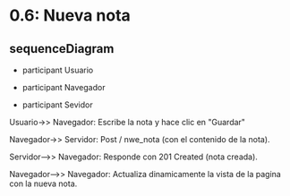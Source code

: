 # 0.6: Nueva nota

## sequenceDiagram

- participant Usuario

- participant Navegador

- participant Sevidor

Usuario->> Navegador: Escribe la nota y hace clic en "Guardar"

Navegador->> Servidor: Post  / nwe_nota (con el contenido de la nota).

Servidor-->> Navegador: Responde con 201 Created (nota creada).

Navegador-->> Navegador: Actualiza dinamicamente la vista de la pagina con la nueva nota.